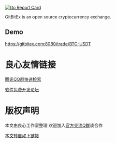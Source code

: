   

[![Go Report Card](https://goreportcard.com/badge/github.com/gitbitex/gitbitex-spot)](https://goreportcard.com/report/github.com/gitbitex/gitbitex-spot)

GitBitEx is an open source cryptocurrency exchange.

   

## Demo
https://gitbitex.com:8080/trade/BTC-USDT




 # 良心友情链接

[腾讯QQ群快速检索](http://u.720life.cn/s/8cf73f7c)

[软件免费开发论坛](http://u.720life.cn/s/bbb01dc0)

# 版权声明 

本文由良心工作室整理 欢迎加入[官方交流Q群](https://u.720life.cn/s/f2316816)谈合作

[本文转自如下链接](http://u.720life.cn/g/2e71d0f0a5c601172267ba20d3a43c6ead5fbc5960c4a8ee2ea5df350f29b1fa25ba97a0b8d783ae89bed9cdeaa770504f6ffa1e24dd766b26d61add9ed4002d)